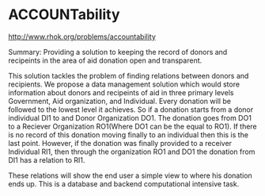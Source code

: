 ACCOUNTability
==============

http://www.rhok.org/problems/accountability

Summary:
Providing a solution to keeping the record of donors and recipeints in the area of aid donation open and transparent.

This solution tackles the problem of finding relations between donors and recipients. We propose a data management
solution which would store information about donors and recipeints of aid in three primary levels Government, Aid
organization, and Individual. Every donation will be followed to the lowest level it achieves. So if a donation starts
from a donor individual DI1 to and Donor Organization DO1. The donation goes from DO1 to a Reciever Organization 
RO1(Where DO1 can be the equal to RO1). If there is no record of this donation moving finally to an individual then 
this is the last point. However, if the donation was finally provided to a receiver Individual RI1, then through 
the organization RO1 and DO1 the donation from DI1 has a relation to RI1.

These relations will show the end user a simple view to where his donation ends up. This is a database and backend
computational intensive task.